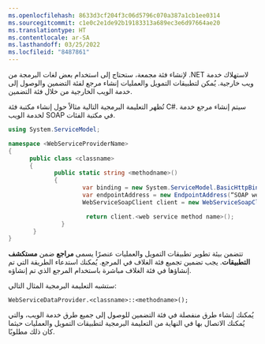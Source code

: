 ```yaml
---
ms.openlocfilehash: 8633d3cf204f3c06d5796c070a387a1cb1ee0314
ms.sourcegitcommit: c1e0c2e1de92b19183313a689ec3e6d97664ae20
ms.translationtype: HT
ms.contentlocale: ar-SA
ms.lasthandoff: 03/25/2022
ms.locfileid: "8487861"
---
```

لإنشاء فئة مجمعة، ستحتاج إلى استخدام بعض لغات البرمجة من .NET لاستهلاك خدمة ويب خارجية. يُمكن لتطبيقات التمويل والعمليات إنشاء مرجع لفئة التضمين والوصول إلى خدمة الويب الخارجية من خلال فئة التضمين.

تُظهر التعليمة البرمجية التالية مثالاً حول إنشاء مكتبة فئة C#. سيتم إنشاء مرجع خدمة لخدمة الويب SOAP في مكتبة الفئات.

```csharp
using System.ServiceModel;

namespace <WebServiceProviderName>
{
      public class <classname>
      {
             public static string <methodname>()
             {
                     var binding = new System.ServiceModel.BasicHttpBinding();
                     var endpointAddress = new EndpointAddress(“SOAP web service url”);
                     WebServiceSoapClient client = new WebServiceSoapClient(binding, endpointAddress);

                      return client.<web service method name>();
               }
       }
} 
```
تتضمن بيئة تطوير تطبيقات التمويل والعمليات عنصرًا يسمى **مراجع** ضمن **مستكشف التطبيقات**. يجب تضمين تجميع فئة الغلاف في المرجع. يُمكنك استدعاء الطريقة التي تم إنشاؤها في فئة الغلاف مباشرة باستخدام المرجع الذي تم إنشاؤه. 

ستشبه التعليمة البرمجية المثال التالي:

`WebServiceDataProvider.<classname>::<methodname>();`

يُمكنك إنشاء طرق منفصلة في فئة التضمين للوصول إلى جميع طرق خدمة الويب، والتي يُمكنك الاتصال بها في النهاية من التعليمة البرمجية لتطبيقات التمويل والعمليات حيثما كان ذلك مطلوبًا.
